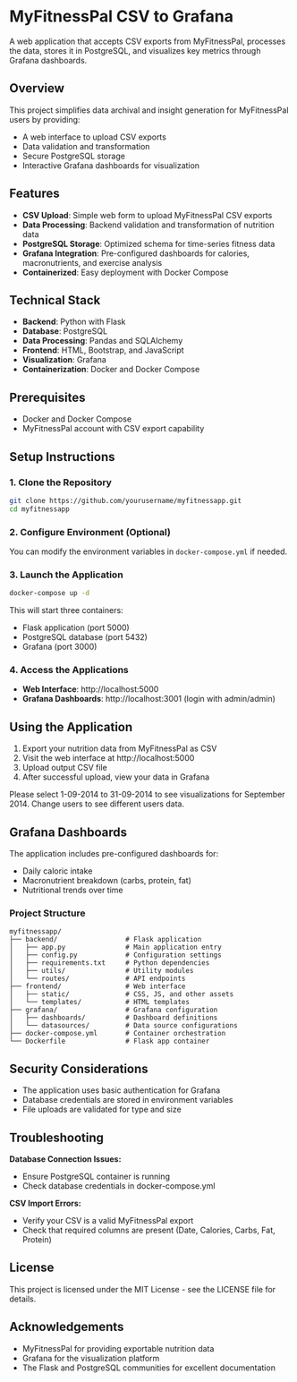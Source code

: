 # MyFitnessPal CSV to Grafana

A web application that accepts CSV exports from MyFitnessPal, processes the data, stores it in PostgreSQL, and visualizes key metrics through Grafana dashboards.

## Overview

This project simplifies data archival and insight generation for MyFitnessPal users by providing:

- A web interface to upload CSV exports
- Data validation and transformation
- Secure PostgreSQL storage
- Interactive Grafana dashboards for visualization

## Features

- **CSV Upload**: Simple web form to upload MyFitnessPal CSV exports
- **Data Processing**: Backend validation and transformation of nutrition data
- **PostgreSQL Storage**: Optimized schema for time-series fitness data
- **Grafana Integration**: Pre-configured dashboards for calories, macronutrients, and exercise analysis
- **Containerized**: Easy deployment with Docker Compose

## Technical Stack

- **Backend**: Python with Flask
- **Database**: PostgreSQL 
- **Data Processing**: Pandas and SQLAlchemy
- **Frontend**: HTML, Bootstrap, and JavaScript
- **Visualization**: Grafana
- **Containerization**: Docker and Docker Compose

## Prerequisites

- Docker and Docker Compose
- MyFitnessPal account with CSV export capability

## Setup Instructions

### 1. Clone the Repository

```bash
git clone https://github.com/yourusername/myfitnessapp.git
cd myfitnessapp
```

### 2. Configure Environment (Optional)

You can modify the environment variables in `docker-compose.yml` if needed.

### 3. Launch the Application

```bash
docker-compose up -d
```

This will start three containers:
- Flask application (port 5000)
- PostgreSQL database (port 5432)
- Grafana (port 3000)

### 4. Access the Applications

- **Web Interface**: http://localhost:5000
- **Grafana Dashboards**: http://localhost:3001 (login with admin/admin)

## Using the Application

1. Export your nutrition data from MyFitnessPal as CSV
2. Visit the web interface at http://localhost:5000
3. Upload output CSV file 
4. After successful upload, view your data in Grafana

Please select 1-09-2014 to 31-09-2014 to see visualizations for September 2014. Change users to see different users data.

## Grafana Dashboards

The application includes pre-configured dashboards for:

- Daily caloric intake
- Macronutrient breakdown (carbs, protein, fat)
- Nutritional trends over time



### Project Structure

```
myfitnessapp/
├── backend/                 # Flask application
│   ├── app.py               # Main application entry
│   ├── config.py            # Configuration settings
│   ├── requirements.txt     # Python dependencies
│   ├── utils/               # Utility modules
│   └── routes/              # API endpoints
├── frontend/                # Web interface
│   ├── static/              # CSS, JS, and other assets
│   └── templates/           # HTML templates
├── grafana/                 # Grafana configuration
│   ├── dashboards/          # Dashboard definitions
│   └── datasources/         # Data source configurations
├── docker-compose.yml       # Container orchestration
└── Dockerfile               # Flask app container
```

## Security Considerations

- The application uses basic authentication for Grafana
- Database credentials are stored in environment variables
- File uploads are validated for type and size

## Troubleshooting

**Database Connection Issues:**
- Ensure PostgreSQL container is running
- Check database credentials in docker-compose.yml

**CSV Import Errors:**
- Verify your CSV is a valid MyFitnessPal export
- Check that required columns are present (Date, Calories, Carbs, Fat, Protein)

## License

This project is licensed under the MIT License - see the LICENSE file for details.

## Acknowledgements

- MyFitnessPal for providing exportable nutrition data
- Grafana for the visualization platform
- The Flask and PostgreSQL communities for excellent documentation 